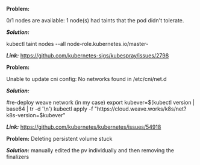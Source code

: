 **Problem:**

0/1 nodes are available: 1 node(s) had taints that the pod didn't tolerate.

***Solution:***

kubectl taint nodes --all node-role.kubernetes.io/master-

***Link:***
https://github.com/kubernetes-sigs/kubespray/issues/2798


**Problem:**

Unable to update cni config: No networks found in /etc/cni/net.d

***Solution:***

#re-deploy weave network (in my case)
export kubever=$(kubectl version | base64 | tr -d '\n')
kubectl apply -f "https://cloud.weave.works/k8s/net?k8s-version=$kubever"

***Link:***
https://github.com/kubernetes/kubernetes/issues/54918

**Problem:**
Deleting persistent volume stuck

***Solution:***
manually edited the pv individually and then removing the finalizers


